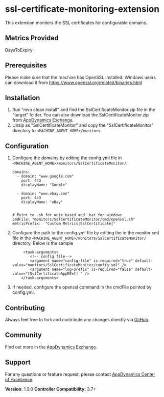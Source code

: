 ssl-certificate-monitoring-extension
====================================

This extension monitors the SSL certificates for configurable domains.

## Metrics Provided ##

DaysToExpiry


## Prerequisites ##

Please make sure that the machine has OpenSSL installed. Windows users can download it from https://www.openssl.org/related/binaries.html


## Installation ##

1. Run "mvn clean install" and find the SslCertificateMonitor.zip file in the "target" folder. You can also download the SslCertificateMonitor.zip from [AppDynamics Exchange][].
2. Unzip as "SslCertificateMonitor" and copy the "SslCertificateMonitor" directory to `<MACHINE_AGENT_HOME>/monitors`.

## Configuration ##

1. Configure the domains by editing the config.yml file in `<MACHINE_AGENT_HOME>/monitors/SslCertificateMonitor/`.

    ```
    domains:
      - domain: "www.google.com"
        port: 443
        displayName: "Google"

      - domain: "www.ebay.com"
        port: 443
        displayName: "eBay"


    # Point to .sh for unix based and .bat for windows
    cmdFile: "monitors/SslCertificateMonitor/cmd/openssl.sh"
    metricPrefix:  "Custom Metrics|SslCertificate|"
    ```


2. Configure the path to the config.yml file by editing the <task-arguments> in the monitor.xml file in the `<MACHINE_AGENT_HOME>/monitors/SslCertificateMonitor/` directory. Below is the sample

    ```
         <task-arguments>
            <!-- config file-->
            <argument name="config-file" is-required="true" default-value="monitors/SslCertificateMonitor/config.yml" />
            <argument name="log-prefix" is-required="false" default-value="[SslCertificateAppDExt] " />
        </task-arguments>
    ```

3. If needed, configure the openssl command in the cmdFile pointed by config.yml.

## Contributing ##

Always feel free to fork and contribute any changes directly via [GitHub][].

## Community ##

Find out more in the [AppDynamics Exchange][].

## Support ##

For any questions or feature request, please contact [AppDynamics Center of Excellence][].

**Version:** 1.0.0
**Controller Compatibility:** 3.7+


[Github]: https://github.com/Appdynamics/ssl-certificate-monitoring-extension
[AppDynamics Exchange]: http://community.appdynamics.com/t5/AppDynamics-eXchange/idb-p/extensions
[AppDynamics Center of Excellence]: mailto:ace-request@appdynamics.com
